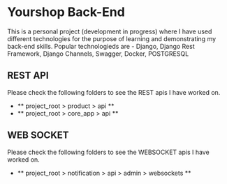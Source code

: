 # Yourshop Back-End
This is a personal project (development in progress) where I have used different technologies for the purpose of learning and demonstrating my back-end skills. Popular technologieds are - Django, Django Rest Framework, Django Channels, Swagger, Docker, POSTGRESQL

## REST API
Please check the following folders to see the REST apis I have worked on.
- ** project_root > product > api **
- ** project_root > core_app > api **

## WEB SOCKET
Please check the following folders to see the WEBSOCKET apis I have worked on.
- ** project_root > notification > api > admin > websockets **


